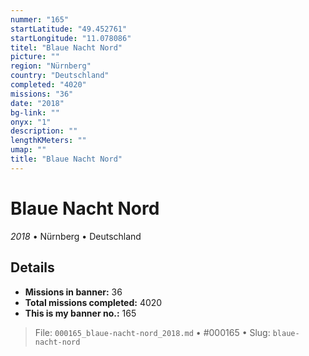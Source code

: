 ```yaml
---
nummer: "165"
startLatitude: "49.452761"
startLongitude: "11.078086"
titel: "Blaue Nacht Nord"
picture: ""
region: "Nürnberg"
country: "Deutschland"
completed: "4020"
missions: "36"
date: "2018"
bg-link: ""
onyx: "1"
description: ""
lengthKMeters: ""
umap: ""
title: "Blaue Nacht Nord"
---
```

# Blaue Nacht Nord

*2018* • Nürnberg • Deutschland



## Details

- **Missions in banner:** 36
- **Total missions completed:** 4020
- **This is my banner no.:** 165





> File: `000165_blaue-nacht-nord_2018.md` • #000165 • Slug: `blaue-nacht-nord`
